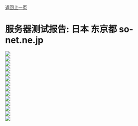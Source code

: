 [返回上一页](https://boduoyejieyi666.github.io/whonolikeboduoyejieyi/MyFanFan.html)         

# 服务器测试报告: 日本 东京都 so-net.ne.jp        
![](./MyFanFan/1.png)     
![](./MyFanFan/2.png)    
![](./MyFanFan/3.png)    
![](./MyFanFan/4.png)    
![](./MyFanFan/5.png)    
![](./MyFanFan/6.png)    
![](./MyFanFan/7.png)    
![](./MyFanFan/8.png)    
![](./MyFanFan/9.png)    
![](./MyFanFan/10.png)    
![](./MyFanFan/11.png)    
![](./MyFanFan/12.png)    
![](./MyFanFan/13.png)    
![](./MyFanFan/14.png)    
			                 
